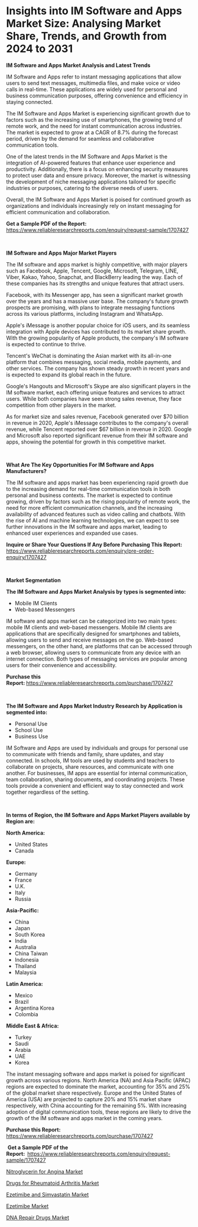 <p><h1>Insights into IM Software and Apps Market Size: Analysing Market Share, Trends, and Growth from 2024 to 2031</h1></p><p><strong>IM Software and Apps Market Analysis and Latest Trends</strong></p>
<p><p>IM Software and Apps refer to instant messaging applications that allow users to send text messages, multimedia files, and make voice or video calls in real-time. These applications are widely used for personal and business communication purposes, offering convenience and efficiency in staying connected.</p><p>The IM Software and Apps Market is experiencing significant growth due to factors such as the increasing use of smartphones, the growing trend of remote work, and the need for instant communication across industries. The market is expected to grow at a CAGR of 8.7% during the forecast period, driven by the demand for seamless and collaborative communication tools.</p><p>One of the latest trends in the IM Software and Apps Market is the integration of AI-powered features that enhance user experience and productivity. Additionally, there is a focus on enhancing security measures to protect user data and ensure privacy. Moreover, the market is witnessing the development of niche messaging applications tailored for specific industries or purposes, catering to the diverse needs of users.</p><p>Overall, the IM Software and Apps Market is poised for continued growth as organizations and individuals increasingly rely on instant messaging for efficient communication and collaboration.</p></p>
<p><strong>Get a Sample PDF of the Report:&nbsp;</strong> <a href="https://www.reliableresearchreports.com/enquiry/request-sample/1707427">https://www.reliableresearchreports.com/enquiry/request-sample/1707427</a></p>
<p>&nbsp;</p>
<p><strong>IM Software and Apps Major Market Players</strong></p>
<p><p>The IM software and apps market is highly competitive, with major players such as Facebook, Apple, Tencent, Google, Microsoft, Telegram, LINE, Viber, Kakao, Yahoo, Snapchat, and BlackBerry leading the way. Each of these companies has its strengths and unique features that attract users.</p><p>Facebook, with its Messenger app, has seen a significant market growth over the years and has a massive user base. The company's future growth prospects are promising, with plans to integrate messaging functions across its various platforms, including Instagram and WhatsApp.</p><p>Apple's iMessage is another popular choice for iOS users, and its seamless integration with Apple devices has contributed to its market share growth. With the growing popularity of Apple products, the company's IM software is expected to continue to thrive.</p><p>Tencent's WeChat is dominating the Asian market with its all-in-one platform that combines messaging, social media, mobile payments, and other services. The company has shown steady growth in recent years and is expected to expand its global reach in the future.</p><p>Google's Hangouts and Microsoft's Skype are also significant players in the IM software market, each offering unique features and services to attract users. While both companies have seen strong sales revenue, they face competition from other players in the market.</p><p>As for market size and sales revenue, Facebook generated over $70 billion in revenue in 2020, Apple's iMessage contributes to the company's overall revenue, while Tencent reported over $67 billion in revenue in 2020. Google and Microsoft also reported significant revenue from their IM software and apps, showing the potential for growth in this competitive market.</p></p>
<p>&nbsp;</p>
<p><strong>What Are The Key Opportunities For IM Software and Apps Manufacturers?</strong></p>
<p><p>The IM software and apps market has been experiencing rapid growth due to the increasing demand for real-time communication tools in both personal and business contexts. The market is expected to continue growing, driven by factors such as the rising popularity of remote work, the need for more efficient communication channels, and the increasing availability of advanced features such as video calling and chatbots. With the rise of AI and machine learning technologies, we can expect to see further innovations in the IM software and apps market, leading to enhanced user experiences and expanded use cases.</p></p>
<p><strong>Inquire or Share Your Questions If Any Before Purchasing This Report:</strong> <a href="https://www.reliableresearchreports.com/enquiry/pre-order-enquiry/1707427">https://www.reliableresearchreports.com/enquiry/pre-order-enquiry/1707427</a></p>
<p>&nbsp;</p>
<p><strong>Market Segmentation</strong></p>
<p><strong>The IM Software and Apps Market Analysis by types is segmented into:</strong></p>
<p><ul><li>Mobile IM Clients</li><li>Web-based Messengers</li></ul></p>
<p><p>IM software and apps market can be categorized into two main types: mobile IM clients and web-based messengers. Mobile IM clients are applications that are specifically designed for smartphones and tablets, allowing users to send and receive messages on the go. Web-based messengers, on the other hand, are platforms that can be accessed through a web browser, allowing users to communicate from any device with an internet connection. Both types of messaging services are popular among users for their convenience and accessibility.</p></p>
<p><strong>Purchase this Report:&nbsp;</strong><a href="https://www.reliableresearchreports.com/purchase/1707427">https://www.reliableresearchreports.com/purchase/1707427</a></p>
<p>&nbsp;</p>
<p><strong>The IM Software and Apps Market Industry Research by Application is segmented into:</strong></p>
<p><ul><li>Personal Use</li><li>School Use</li><li>Business Use</li></ul></p>
<p><p>IM Software and Apps are used by individuals and groups for personal use to communicate with friends and family, share updates, and stay connected. In schools, IM tools are used by students and teachers to collaborate on projects, share resources, and communicate with one another. For businesses, IM apps are essential for internal communication, team collaboration, sharing documents, and coordinating projects. These tools provide a convenient and efficient way to stay connected and work together regardless of the setting.</p></p>
<p>&nbsp;</p>
<p><strong>In terms of Region, the IM Software and Apps Market Players available by Region are:</strong></p>
<p>
    <p> <strong> North America: </strong>
        <ul>
            <li>United States</li>
            <li>Canada</li>
        </ul>
        </p> 
    <p> <strong> Europe: </strong>
        <ul>
            <li>Germany</li>
            <li>France</li>
            <li>U.K.</li>
            <li>Italy</li>
            <li>Russia</li>
        </ul>
        </p> 
    <p> <strong> Asia-Pacific: </strong>
        <ul>
            <li>China</li>
            <li>Japan</li>
            <li>South Korea</li>
            <li>India</li>
            <li>Australia</li>
            <li>China Taiwan</li>
            <li>Indonesia</li>
            <li>Thailand</li>
            <li>Malaysia</li>
        </ul>
        </p> 
    <p> <strong> Latin America: </strong>
        <ul>
            <li>Mexico</li>
            <li>Brazil</li>
            <li>Argentina Korea</li>
            <li>Colombia</li>
        </ul>
        </p> 
    <p> <strong> Middle East & Africa: </strong>
        <ul>
            <li>Turkey</li>
            <li>Saudi</li>
            <li>Arabia</li>
            <li>UAE</li>
            <li>Korea</li>
        </ul>
    </p>
    </p>
<p><p>The instant messaging software and apps market is poised for significant growth across various regions. North America (NA) and Asia Pacific (APAC) regions are expected to dominate the market, accounting for 35% and 25% of the global market share respectively. Europe and the United States of America (USA) are projected to capture 20% and 15% market share respectively, with China accounting for the remaining 5%. With increasing adoption of digital communication tools, these regions are likely to drive the growth of the IM software and apps market in the coming years.</p></p>
<p><strong>Purchase this Report: </strong><a href="https://www.reliableresearchreports.com/purchase/1707427">https://www.reliableresearchreports.com/purchase/1707427</a></p>
<p>&nbsp;<strong>Get a Sample PDF of the Report:&nbsp;&nbsp;</strong><a href="https://www.reliableresearchreports.com/enquiry/request-sample/1707427">https://www.reliableresearchreports.com/enquiry/request-sample/1707427</a></p>
<p><strong></strong></p>
<p><p><a href="https://medium.com/@v27092023/nitroglycerin-for-angina-market-competitive-analysis-market-trends-and-forecast-to-2031-c5b0d45cebf1">Nitroglycerin for Angina Market</a></p><p><a href="https://medium.com/@linabernier/drugs-for-rheumatoid-arthritis-market-share-evolution-and-market-growth-trends-2024-2031-c877d98a98c7">Drugs for Rheumatoid Arthritis Market</a></p><p><a href="https://medium.com/@gaberaynor54567/ezetimibe-and-simvastatin-market-size-cagr-trends-2024-2030-e757302d6f30">Ezetimibe and Simvastatin Market</a></p><p><a href="https://medium.com/@gaberaynor54567/ezetimibe-market-outlook-industry-overview-and-forecast-2024-to-2031-6e0b93b61b5d">Ezetimibe Market</a></p><p><a href="https://medium.com/@linabernier/dna-repair-drugs-market-trends-and-market-analysis-forecasted-for-period-2024-2031-67d86495ff9e">DNA Repair Drugs Market</a></p></p>